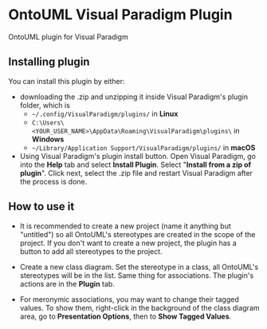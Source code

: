 # OntoUML Visual Paradigm Plugin
OntoUML plugin for Visual Paradigm

## Installing plugin
You can install this plugin by either:
* downloading the .zip and unzipping it inside Visual Paradigm's plugin folder, which is 
  * `~/.config/VisualParadigm/plugins/` in **Linux**
  * `C:\Users\<YOUR_USER_NAME>\AppData\Roaming\VisualParadigm\plugins\` in **Windows**
  * `~/Library/Application Support/VisualParadigm/plugins/` in **macOS**
* Using Visual Paradigm's plugin install button. Open Visual Paradigm, go into the **Help** tab and select **Install Plugin**. Select "**Install from a zip of plugin**". Click next, select the .zip file and restart Visual Paradigm after the process is done.

## How to use it
* It is recommended to create a new project (name it anything but "untitled") so all OntoUML's stereotypes are created in the scope of the project. If you don't want to create a new project, the plugin has a button to add all stereotypes to the project.

* Create a new class diagram. Set the stereotype in a class, all OntoUML's stereotypes will be in the list. Same thing for associations. The plugin's actions are in the **Plugin** tab.

* For meronymic associations, you may want to change their tagged values. To show them, right-click in the background of the class diagram area, go to **Presentation Options**, then to **Show Tagged Values**.
